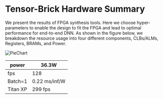 # Tensor-Brick Hardware Summary

We present the results of FPGA synthesis tools. Here we choose hyper-parameters to enable the design to fit the FPGA and lead to optimal performance for end-to-end DNN. As shown in the figure below, we breakdown the resource usage into four different components, CLBs/ALMs, Registers, BRAMs, and Power.


![PieChart](https://www.dropbox.com/s/3njtn7bg5c0rgsb/PieChart.png?raw=1)

| power   | 36.3W         |
|---------|---------------|
| fps     | 128           |
| Batch=1 | 0.22 ms/inf/W |
| Titan XP| 299 fps       |